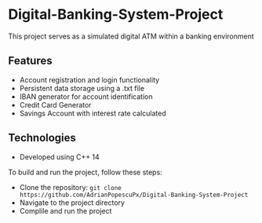 # Digital-Banking-System-Project
This project serves as a simulated digital ATM within a banking environment

## Features
* Account registration and login functionality
* Persistent data storage using a .txt file
* IBAN generator for account identification
* Credit Card Generator
* Savings Account with interest rate calculated

## Technologies
* Developed using C++ 14

To build and run the project, follow these steps:

* Clone the repository: `git clone https://github.com/AdrianPopescuPx/Digital-Banking-System-Project`
* Navigate to the project directory
* Complile and run the project
